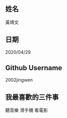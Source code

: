 姓名
----
黃靖文

日期
----
2020/04/29

Github Username
---------------
2002jingwen

我最喜歡的三件事
---------------
聽音樂 滑手機 看電影